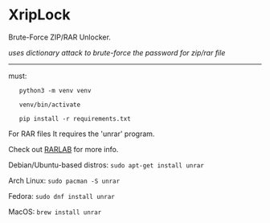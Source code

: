 # XripLock
Brute-Force ZIP/RAR Unlocker.

*uses dictionary attack to brute-force the password for zip/rar file*

---

must:
       
       python3 -m venv venv
       
       venv/bin/activate
       
       pip install -r requirements.txt

For RAR files It requires the 'unrar' program.

Check out [RARLAB](https://www.rarlab.com/rar_add.htm) for more info.

  Debian/Ubuntu-based distros:
  `sudo apt-get install unrar`

  Arch Linux:
    `sudo pacman -S unrar`

  Fedora:
    `sudo dnf install unrar`

MacOS:
  `brew install unrar`
